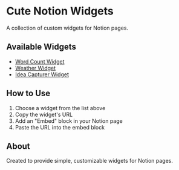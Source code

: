 # Cute Notion Widgets
A collection of custom widgets for Notion pages.

## Available Widgets
- [Word Count Widget](https://aliangelinaaa.github.io/cutenotionwidgets/wordCount/)
- [Weather Widget](https://aliangelinaaa.github.io/cutenotionwidgets/weather)
- [Idea Capturer Widget](https://aliangelinaaa.github.io/cutenotionwidgets/ideaCapture/)
<!-- Add more widgets as you create them -->

## How to Use
1. Choose a widget from the list above
2. Copy the widget's URL
3. Add an "Embed" block in your Notion page
4. Paste the URL into the embed block

## About
Created to provide simple, customizable widgets for Notion pages.
